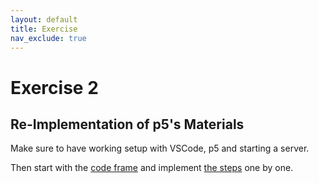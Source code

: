 ```yaml
---
layout: default
title: Exercise
nav_exclude: true
---
```



# Exercise 2

## Re-Implementation of p5's Materials

Make sure to have working setup with VSCode, p5 and starting a server.

Then start with the [code frame](../code/shader_sphere_all/) and implement [the steps](../code/shader_sphere_all/shader_sphere_all_steps.md) one by one.

